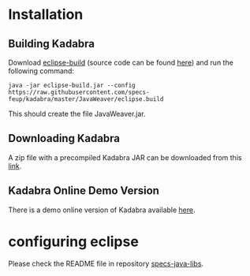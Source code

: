 
# Installation

## Building Kadabra

Download [eclipse-build](http://specs.fe.up.pt/tools/eclipse-build.jar) (source code can be found [here](https://github.com/specs-feup/specs-java-tools/tree/master/EclipseBuild)) and run the following command:

`java -jar eclipse-build.jar --config https://raw.githubusercontent.com/specs-feup/kadabra/master/JavaWeaver/eclipse.build`

This should create the file JavaWeaver.jar. 

## Downloading Kadabra

A zip file with a precompiled Kadabra JAR can be downloaded from this [link](http://specs.fe.up.pt/tools/kadabra.zip).

## Kadabra Online Demo Version

There is a demo online version of Kadabra available [here](http://specs.fe.up.pt/tools/kadabra).


# configuring eclipse

Please check the README file in repository [specs-java-libs](https://github.com/specs-feup/specs-java-libs).
